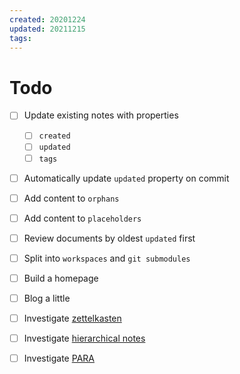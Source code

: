 ```yaml
---
created: 20201224
updated: 20211215
tags:
---
```


# Todo

- [ ] Update existing notes with properties
  - [ ] `created`
  - [ ] `updated`
  - [ ] `tags`
- [ ] Automatically update `updated` property on commit
- [ ] Add content to `orphans`
- [ ] Add content to `placeholders`
- [ ] Review documents by oldest `updated` first
- [ ] Split into `workspaces` and `git submodules`
- [ ] Build a homepage
- [ ] Blog a little
- [ ] Investigate [zettelkasten](https://zettelkasten.de/posts/overview/)
- [ ] Investigate [hierarchical notes](https://www.kevinslin.com/notes/3dd58f62-fee5-4f93-b9f1-b0f0f59a9b64/)
- [ ] Investigate [PARA](https://fortelabs.co/blog/para/)

